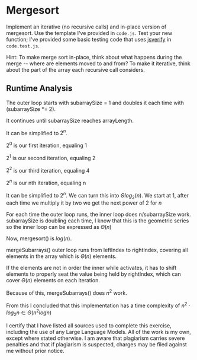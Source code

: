 # Mergesort

Implement an iterative (no recursive calls) and in-place version of mergesort.
Use the template I've provided in `code.js`. Test your new function; I've
provided some basic testing code that uses
[jsverify](https://jsverify.github.io/) in `code.test.js`.

Hint: To make merge sort in-place, think about what happens during the merge --
where are elements moved to and from? To make it iterative, think about the
part of the array each recursive call considers.

## Runtime Analysis

The outer loop starts with subarraySize = 1 and doubles it each time with (subarraySize *= 2).

It continues until subarraySize reaches arrayLength. 

It can be simplified to $2^n$.

$2^0$ is our first iteration, equaling 1

$2^1$ is our second iteration, equaling 2

$2^2$ is our third iteration, equaling 4

$2^n$ is our nth iteration, equaling n

It can be simplified to $2^n$. We can turn this into $\Theta log_2(n)$. We start at 1, after each time we multiply it by two we get the next power of 2 for $n$

For each time the outer loop runs, the inner loop does n/subarraySize work. subarraySize is doubling each time, I know that this is the geometric series so the inner loop can be expressed as $\Theta(n)$

Now, mergesort() is $log(n)$.

mergeSubarrays() outer loop runs from leftIndex to rightIndex, covering all elements in the array which is $\Theta(n)$ elements. 

If the elements are not in order the inner while activates, it has to shift elements to properly seat the value being held by rightIndex, which can cover $\Theta(n)$ elements on each iteration.

Because of this, mergeSubarrays() does $n^2$ work.

From this I concluded that this implementation has a time complexity of $n^2 \cdot log_2n ∈ \Theta (n^2logn)$

I certify that I have listed all sources used to complete this exercise, including the use of any Large Language Models. All of the work is my own, except where stated otherwise. I am aware that plagiarism carries severe penalties and that if plagiarism is suspected, charges may be filed against me without prior notice.
